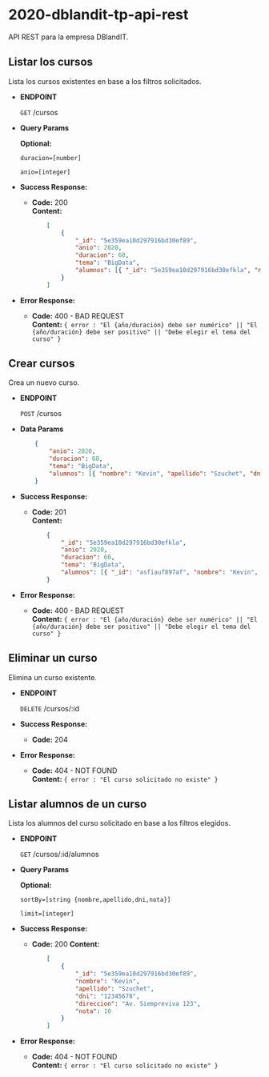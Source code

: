 # 2020-dblandit-tp-api-rest

API REST para la empresa DBlandIT.

**Listar los cursos**
----
  Lista los cursos existentes en base a los filtros solicitados.

* **ENDPOINT**

  `GET` /cursos
  
*  **Query Params**

   **Optional:**
 
   `duracion=[number]`

   `anio=[integer]`

* **Success Response:**

  * **Code:** 200 <br />
    **Content:** 
    ```json
        [
            { 
                "_id": "5e359ea10d297916bd30ef89", 
                "anio": 2020, 
                "duracion": 60, 
                "tema": "BigData", 
                "alumnos": [{ "_id": "5e359ea10d297916bd30efkla", "nombre": "Kevin", "apellido": "Szuchet", "dni": "12345678", "direccion": "Av. Siempreviva 123", "nota": 10 }]
            }                
        ]
    ```
 
* **Error Response:**

  * **Code:** 400 - BAD REQUEST <br />
    **Content:** `{ error : "El {año/duración} debe ser numérico" || "El {año/duración} debe ser positivo" || "Debe elegir el tema del curso" }`

**Crear cursos**
----
  Crea un nuevo curso.

* **ENDPOINT**

  `POST` /cursos

* **Data Params**

    ```json
        { 
            "anio": 2020, 
            "duracion": 60, 
            "tema": "BigData", 
            "alumnos": [{ "nombre": "Kevin", "apellido": "Szuchet", "dni": "12345678", "direccion": "Av. Siempreviva 123", "nota": 10 }] 
        }
    ```

* **Success Response:**

  * **Code:** 201 <br />
    **Content:** 
    ```json
        { 
            "_id": "5e359ea10d297916bd30efkla", 
            "anio": 2020, 
            "duracion": 60, 
            "tema": "BigData", 
            "alumnos": [{ "_id": "asfiauf897af", "nombre": "Kevin", "apellido": "Szuchet", "dni": "12345678", "direccion": "Av. Siempreviva 123", "nota": 10 }]
        }
    ```
 
* **Error Response:**

  * **Code:** 400 - BAD REQUEST <br />
    **Content:** `{ error : "El {año/duración} debe ser numérico" || "El {año/duración} debe ser positivo" || "Debe elegir el tema del curso" }`

**Eliminar un curso**
----
  Elimina un curso existente.

* **ENDPOINT**

  `DELETE` /cursos/:id

* **Success Response:**

  * **Code:** 204
 
* **Error Response:**

  * **Code:** 404 - NOT FOUND <br />
    **Content:** `{ error : "El curso solicitado no existe" }`

**Listar alumnos de un curso**
----
  Lista los alumnos del curso solicitado en base a los filtros elegidos.

* **ENDPOINT**

  `GET` /cursos/:id/alumnos

*  **Query Params**

   **Optional:**
 
   `sortBy=[string {nombre,apellido,dni,nota}]`

   `limit=[integer]`

* **Success Response:**

  * **Code:** 200
    **Content:** 
    ```json
        [
            { 
                "_id": "5e359ea10d297916bd30ef89", 
                "nombre": "Kevin", 
                "apellido": "Szuchet", 
                "dni": "12345678", 
                "direccion": "Av. Siempreviva 123", 
                "nota": 10 
            }
        ]
    ```
 
* **Error Response:**

  * **Code:** 404 - NOT FOUND <br />
    **Content:** `{ error : "El curso solicitado no existe" }`
